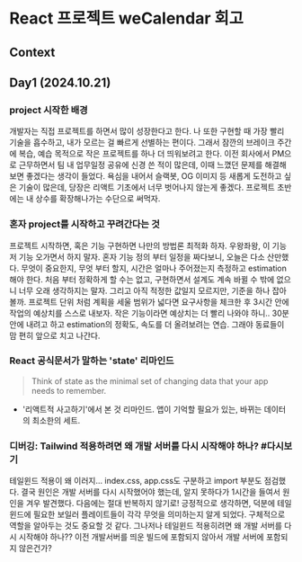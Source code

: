 # React 프로젝트 weCalendar 회고

## Context

## Day1 (2024.10.21)

### project 시작한 배경
개발자는 직접 프로젝트를 하면서 많이 성장한다고 한다. 나 또한 구현할 때 가장 빨리 기술을 흡수하고, 내가 모르는 걸 빠르게 선별하는 편이다. 그래서 잠깐의 브레이크 주간에 복습, 예습 목적으로 작은 프로젝트를 하나 더 띄워보려고 한다. 이전 회사에서 PM으로 근무하면서 팀 내 업무일정 공유에 신경 쓴 적이 많은데, 이때 느꼈던 문제를 해결해보면 좋겠다는 생각이 들었다. 욕심을 내어서 슬랙봇, OG 이미지 등 새롭게 도전하고 싶은 기술이 많은데, 당장은 리액트 기초에서 너무 벗어나지 않는게 좋겠다. 프로젝트 초반에는 내 상수를 확장해나가는 수단으로 써먹자.

### 혼자 project를 시작하고 꾸려간다는 것
프로젝트 시작하면, 혹은 기능 구현하면 나만의 방법론 최적화 하자. 우왕좌왕, 이 기능 저 기능 오가면서 하지 말자. 혼자 기능 정의 부터 일정을 짜다보니, 오늘은 다소 산만했다. 무엇이 중요한지, 무엇 부터 할지, 시간은 얼마나 주어졌는지 측정하고 estimation 해야 한다. 처음 부터 정확하게 할 수는 없고, 구현하면서 설계도 계속 바뀔 수 밖에 없으니 너무 오래 생각하지는 말자. 그리고 아직 적정한 값일지 모르지만, 기준을 하나 잡아볼까. 프로젝트 단위 처럼 계획을 세울 범위가 넓다면 요구사항을 체크한 후 3시간 안에 작업의 예상치를 스스로 내보자. 작은 기능이라면 예상치는 더 빨리 나와야 하니.. 30분 안에 내려고 하고 estimation의 정확도, 속도를 더 올려보려는 연습. 그래야 동료들이 맘 편히 앞으로 치고 나간다.

### React 공식문서가 말하는 'state' 리마인드
> Think of state as the minimal set of changing data that your app needs to remember.
- '리액트적 사고하기'에서 본 것 리마인드. 앱이 기억할 필요가 있는, 바뀌는 데이터의 최소한의 세트.

### 디버깅: Tailwind 적용하려면 왜 개발 서버를 다시 시작해야 하나? #다시보기
테일윈드 적용이 왜 이러지... index.css, app.css도 구분하고 import 부분도 점검했다. 결국 원인은  개발 서버를 다시 시작했어야 했는데, 알지 못하다가 1시간을 들여서 원인을 겨우 발견했다. 다음에는 절대 반복하지 않기로! 긍정적으로 생각하면, 덕분에 테일윈드에 필요한 보일러 플레이트들이 각각 무엇을 의미하는지 알게 되었다. 구체적으로 역할을 알아두는 것도 중요할 것 같다. 그나저나 테일윈드 적용히려면 왜 개발 서버를 다시 시작해야 하나?? 이전 개발서버를 띄운 빌드에 포함되지 않아서 개발 서버에 포함되지 않은건가?

